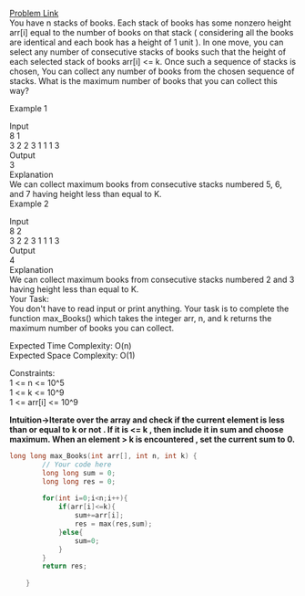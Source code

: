 [Problem Link](https://www.geeksforgeeks.org/problems/you-and-your-books/1)<br>
You have n stacks of books. Each stack of books has some nonzero height arr[i] equal to the number of books on that stack ( considering all the books are identical and each book has a height of 1 unit ). In one move, you can select any number of consecutive stacks of books such that the height of each selected stack of books arr[i] <= k. Once such a sequence of stacks is chosen, You can collect any number of books from the chosen sequence of stacks.
What is the maximum number of books that you can collect this way?<br>

Example 1<br>

Input<br>
8 1<br>
3 2 2 3 1 1 1 3<br>
Output<br>
3<br>
Explanation <br>
We can collect maximum books from consecutive stacks numbered 5, 6, and 7 having height less than equal to K.<br>
Example 2<br>

Input<br>
8 2<br>
3 2 2 3 1 1 1 3<br>
Output<br>
4<br>
Explanation<br>
We can collect maximum books from consecutive stacks numbered 2 and 3 having height less than equal to K.<br>
Your Task:<br>
You don't have to read input or print anything. Your task is to complete the function max_Books() which takes the integer arr, n, and k returns the maximum number of books you can collect.<br>

Expected Time Complexity: O(n)<br>
Expected Space Complexity: O(1)<br>

Constraints:<br>
1 <= n <= 10^5<br>
1 <= k <= 10^9<br>
1 <= arr[i] <= 10^9<br>

__Intuition->Iterate over the array and check if the current element is less than or equal to k or not . If it is <= k , then include it in sum and choose maximum. When an element > k is encountered , set the current sum to 0.__

```C++
long long max_Books(int arr[], int n, int k) {
        // Your code here
        long long sum = 0;
        long long res = 0;
        
        for(int i=0;i<n;i++){
            if(arr[i]<=k){
                sum+=arr[i];
                res = max(res,sum);
            }else{
                sum=0;
            }
        }
        return res;
            
    }
```
